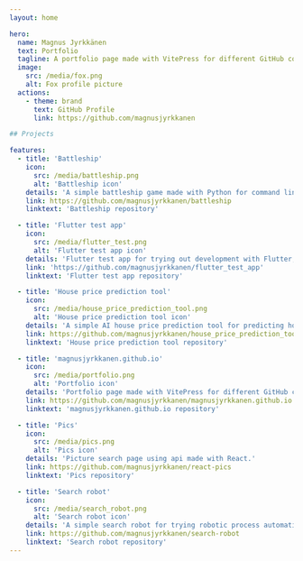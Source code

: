 ```yaml
---
layout: home

hero:
  name: Magnus Jyrkkänen
  text: Portfolio
  tagline: A portfolio page made with VitePress for different GitHub code projects.
  image:
    src: /media/fox.png
    alt: Fox profile picture
  actions:
    - theme: brand
      text: GitHub Profile
      link: https://github.com/magnusjyrkkanen

## Projects

features:
  - title: 'Battleship'
    icon: 
      src: /media/battleship.png
      alt: 'Battleship icon'
    details: 'A simple battleship game made with Python for command line.'
    link: https://github.com/magnusjyrkkanen/battleship
    linktext: 'Battleship repository'

  - title: 'Flutter test app'
    icon: 
      src: /media/flutter_test.png
      alt: 'Flutter test app icon'
    details: 'Flutter test app for trying out development with Flutter, and Dart.'
    link: 'https://github.com/magnusjyrkkanen/flutter_test_app'
    linktext: 'Flutter test app repository'

  - title: 'House price prediction tool'
    icon: 
      src: /media/house_price_prediction_tool.png
      alt: 'House price prediction tool icon'
    details: 'A simple AI house price prediction tool for predicting house prices from existing or new data.'
    link: https://github.com/magnusjyrkkanen/house_price_prediction_tool
    linktext: 'House price prediction tool repository'

  - title: 'magnusjyrkkanen.github.io'
    icon: 
      src: /media/portfolio.png
      alt: 'Portfolio icon'
    details: 'Portfolio page made with VitePress for different GitHub code projects.'
    link: https://github.com/magnusjyrkkanen/magnusjyrkkanen.github.io
    linktext: 'magnusjyrkkanen.github.io repository'

  - title: 'Pics'
    icon: 
      src: /media/pics.png
      alt: 'Pics icon'
    details: 'Picture search page using api made with React.'
    link: https://github.com/magnusjyrkkanen/react-pics
    linktext: 'Pics repository'

  - title: 'Search robot'
    icon: 
      src: /media/search_robot.png
      alt: 'Search robot icon'
    details: 'A simple search robot for trying robotic process automation.'
    link: https://github.com/magnusjyrkkanen/search-robot
    linktext: 'Search robot repository'
---
```


